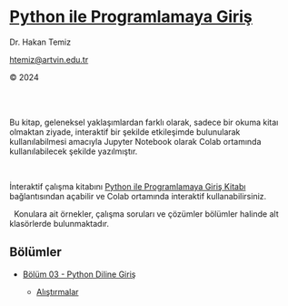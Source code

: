 # [Python ile Programlamaya Giriş](Python-ile-Programlamaya-Giris.ipynb) 
Dr. Hakan Temiz

htemiz@artvin.edu.tr

&copy; 2024

</br>&nbsp;

Bu kitap, geleneksel yaklaşımlardan farklı olarak, sadece bir okuma kitaı olmaktan ziyade, interaktif bir şekilde etkileşimde bulunularak kullanılabilmesi amacıyla Jupyter Notebook olarak Colab ortamında kullanılabilecek şekilde yazılmıştır. 

&nbsp;

İnteraktif çalışma kitabını [Python ile Programlamaya Giriş Kitabı](Python-ile-Programlamaya-Giris.ipynb) bağlantısından açabilir ve Colab ortamında interaktif kullanabilirsiniz.

&nbsp;
Konulara ait örnekler, çalışma soruları ve çözümler bölümler halinde alt klasörlerde bulunmaktadır.

## Bölümler

* [Bölüm 03 - Python Diline Giriş](Bolum-03-Python-Diline-Giris/)
  
  * [Alıştırmalar](Bolum-03-Python-Diline-Giris/Exercises_Pythona_Giris.ipynb)

